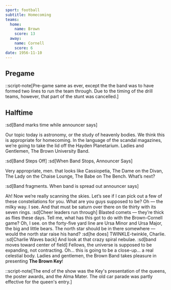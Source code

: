 ```yaml
---
sport: football
subtitle: Homecoming
teams:
  home:
    name: Brown
    score: 13
  away:
    name: Cornell
    score: 6
date: 1956-11-10
---
```


## Pregame

::script-note[Pre-game same as ever, except the the band was to have formed two lines to run the team through. Due to the timing of the drill teams, however, that part of the stunt was cancelled.]

## Halftime

:sd[Band marks time while announcer says]

Our topic today is astronomy, or the study of heavenly bodies. We think this is appropriate for homecoming. In the language of the scandal magazines, we’re going to take the lid off the Hayden Planetarium. Ladies and Gentlemen, The Brown University Band.

:sd[Band Steps Off] :sd[When Band Stops, Announcer Says]

Very appropriate, men. that looks like Cassiopetia, The Dame on the Divan, The Lady on the Chaise Lounge, The Babe on The Bench. What’s next?

:sd[Band fragments. When band is spread out announcer says]

Ah! Now we’re really scanning the skies. Let’s see if I can pick out a few of these consteliations for you. What are you guys supposed to be? Oh — the milky way. I see. And that must be saturn over there on tle thirty with its seven rings. :sd[Cheer leaders run through] Blasted comets — they’re thick as flies these days. Tell me, what has this got to do with the Brown-Cornell game? Oh, I see. on the forty-five yard line are Ursa Minor and Ursa Major, the big and little bears. The north star should be in there somewhere — would the north star raise his hand? :sd[he does] TWINKLE-twinkle, Charlie. :sd[Charlie Waves back] And look at that crazy spiral nebulae. :sd[band moves toward center of field] Fellows, the universe is supposed to be expanding, not contracting. Oh… this is going to be a close-up… a real celestial body. Ladies and gentlemen, the Brown Band takes pleasure in presenting **The Brown Key**!

::script-note[The end of the show was the Key's presentation of the queens, the poster awards, and the Alma Mater. The old car parade was partly effective for the queen's entry.]
